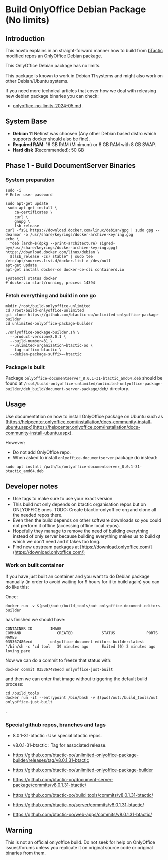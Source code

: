 # Build OnlyOffice Debian Package (No limits)

## Introduction

This howto explains in an straight-forward manner how to build from [bTactic](https://www.btactic.com/) modified repos an OnlyOffice Debian package.

This OnlyOffice Debian package has no limits.

This package is known to work in Debian 11 systems and might also work on other Debian/Ubuntu systems.

If you need more technical articles that cover how we deal with releasing new debian package binaries you can check:

- [onlyoffice-no-limits-2024-05.md](onlyoffice-no-limits-2024-05.md) .

## System Base

- **Debian 11** Netinst was choosen (Any other Debian based distro which supports docker should also be fine).
- **Required RAM**: 16 GB RAM (Minimum) or 8 GB RAM with 8 GB SWAP.
- **Hard disk** (Recommended): 50 GB

## Phase 1 - Build DocumentServer Binaries

### System preparation

```
sudo -i
# Enter user password

sudo apt-get update
 sudo apt-get install \
    ca-certificates \
    curl \
    gnupg \
    lsb-release
curl -fsSL https://download.docker.com/linux/debian/gpg | sudo gpg --dearmor -o /usr/share/keyrings/docker-archive-keyring.gpg
echo \
  "deb [arch=$(dpkg --print-architecture) signed-by=/usr/share/keyrings/docker-archive-keyring.gpg] https://download.docker.com/linux/debian \
  $(lsb_release -cs) stable" | sudo tee /etc/apt/sources.list.d/docker.list > /dev/null
apt-get update
apt-get install docker-ce docker-ce-cli containerd.io

systemctl status docker
# docker.io start/running, process 14394
```


### Fetch everything and build in one go

```
mkdir /root/build-onlyoffice-unlimited
cd /root/build-onlyoffice-unlimited
git clone https://github.com/btactic-oo/unlimited-onlyoffice-package-builder
cd unlimited-onlyoffice-package-builder

./onlyoffice-package-builder.sh \
  --product-version=8.0.1 \
  --build-number=31 \
  --unlimited-organization=btactic-oo \
  --tag-suffix=-btactic \
  --debian-package-suffix=-btactic
```

### Package is built

Package `onlyoffice-documentserver_8.0.1-31-btactic_amd64.deb` should be found at `/root/build-onlyoffice-unlimited/unlimited-onlyoffice-package-builder/deb_build/document-server-package/deb/` directory.

## Usage

Use documentation on how to install OnlyOffice package on Ubuntu such as [https://helpcenter.onlyoffice.com/installation/docs-community-install-ubuntu.aspx](https://helpcenter.onlyoffice.com/installation/docs-community-install-ubuntu.aspx).

However:

- Do not add OnlyOffice repo.
- When asked to install `onlyoffice-documentserver` package do instead:

```
sudo apt install /path/to/onlyoffice-documentserver_8.0.1-31-btactic_amd64.deb
```

## Developer notes

- Use tags to make sure to use your exact version
- This build not only depends on btactic organisation repos but on ONLYOFFICE ones. TODO: Create btactic-onlyoffice org and clone all the needed repos there.
- Even then the build depends on other software downloads so you could not perform it offline (accessing offline local repos).
- Hopefully they manage to remove the need of building everything instead of only server because building everything makes us to build qt which we don't need and it takes too long.
- Find new upstream packages at [https://download.onlyoffice.com/](https://download.onlyoffice.com/)

### Work on built container

If you have just built an container and you want to do Debian package manually (in order to avoid waiting for 9 hours for it to build again) you can do like this:

Once:
```
docker run -v $(pwd)/out:/build_tools/out onlyoffice-document-editors-builder
```
has finished we should have:

```
CONTAINER ID        IMAGE                                        COMMAND                CREATED             STATUS              PORTS               NAMES
035367486ecd        onlyoffice-document-editors-builder:latest   "/bin/sh -c 'cd tool   39 minutes ago      Exited (0) 3 minutes ago                           loving_pare
```

Now we can do a commit to freeze that status with:
```
docker commit 035367486ecd onlyoffice-just-built
```

and then we can enter that image without triggering the default build process:


```
cd /build_tools
docker run -it --entrypoint /bin/bash -v $(pwd)/out:/build_tools/out onlyoffice-just-built
```
.

### Special github repos, branches and tags

- 8.0.1-31-btactic : Use special btactic repos.
- v8.0.1-31-btactic : Tag for associated release.

- https://github.com/btactic-oo/unlimited-onlyoffice-package-builder/releases/tag/v8.0.1.31-btactic

- https://github.com/btactic-oo/unlimited-onlyoffice-package-builder
- https://github.com/btactic-oo/document-server-package/commits/v8.0.1.31-btactic/
- https://github.com/btactic-oo/build_tools/commits/v8.0.1.31-btactic/
- https://github.com/btactic-oo/server/commits/v8.0.1.31-btactic/
- https://github.com/btactic-oo/web-apps/commits/v8.0.1.31-btactic/

## Warning

This is not an official onlyoffice build. Do not seek for help on OnlyOffice issues/forums unless you replicate it on original source code or original binaries from them.
